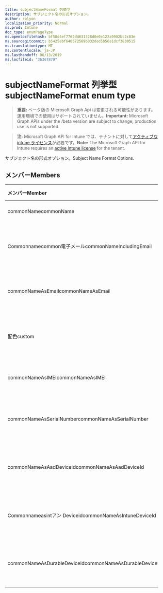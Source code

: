 ```yaml
---
title: subjectNameFormat 列挙型
description: サブジェクト名の形式オプション。
author: rolyon
localization_priority: Normal
ms.prod: Intune
doc_type: enumPageType
ms.openlocfilehash: bf58d4ef7762d4631328d0e0e122a9902bc2c83e
ms.sourcegitcommit: b5425ebf648572569b032ded5b56e1dcf3830515
ms.translationtype: MT
ms.contentlocale: ja-JP
ms.lasthandoff: 08/13/2019
ms.locfileid: "36367870"
---
```

# <a name="subjectnameformat-enum-type"></a><span data-ttu-id="4c218-103">subjectNameFormat 列挙型</span><span class="sxs-lookup"><span data-stu-id="4c218-103">subjectNameFormat enum type</span></span>

> <span data-ttu-id="4c218-104">**重要:** ベータ版の Microsoft Graph Api は変更される可能性があります。運用環境での使用はサポートされていません。</span><span class="sxs-lookup"><span data-stu-id="4c218-104">**Important:** Microsoft Graph APIs under the /beta version are subject to change; production use is not supported.</span></span>

> <span data-ttu-id="4c218-105">**注:** Microsoft Graph API for Intune では、テナントに対して[アクティブな intune ライセンス](https://go.microsoft.com/fwlink/?linkid=839381)が必要です。</span><span class="sxs-lookup"><span data-stu-id="4c218-105">**Note:** The Microsoft Graph API for Intune requires an [active Intune license](https://go.microsoft.com/fwlink/?linkid=839381) for the tenant.</span></span>

<span data-ttu-id="4c218-106">サブジェクト名の形式オプション。</span><span class="sxs-lookup"><span data-stu-id="4c218-106">Subject Name Format Options.</span></span>

## <a name="members"></a><span data-ttu-id="4c218-107">メンバー</span><span class="sxs-lookup"><span data-stu-id="4c218-107">Members</span></span>
|<span data-ttu-id="4c218-108">メンバー</span><span class="sxs-lookup"><span data-stu-id="4c218-108">Member</span></span>|<span data-ttu-id="4c218-109">値</span><span class="sxs-lookup"><span data-stu-id="4c218-109">Value</span></span>|<span data-ttu-id="4c218-110">説明</span><span class="sxs-lookup"><span data-stu-id="4c218-110">Description</span></span>|
|:---|:---|:---|
|<span data-ttu-id="4c218-111">commonName</span><span class="sxs-lookup"><span data-stu-id="4c218-111">commonName</span></span>|<span data-ttu-id="4c218-112">.0</span><span class="sxs-lookup"><span data-stu-id="4c218-112">0</span></span>|<span data-ttu-id="4c218-113">共通名。</span><span class="sxs-lookup"><span data-stu-id="4c218-113">Common name.</span></span>|
|<span data-ttu-id="4c218-114">Commonnamecommon電子メール</span><span class="sxs-lookup"><span data-stu-id="4c218-114">commonNameIncludingEmail</span></span>|<span data-ttu-id="4c218-115">1-d</span><span class="sxs-lookup"><span data-stu-id="4c218-115">1</span></span>|<span data-ttu-id="4c218-116">電子メールを含む共通名。</span><span class="sxs-lookup"><span data-stu-id="4c218-116">Common Name Including Email.</span></span>|
|<span data-ttu-id="4c218-117">commonNameAsEmail</span><span class="sxs-lookup"><span data-stu-id="4c218-117">commonNameAsEmail</span></span>|<span data-ttu-id="4c218-118">pbm-2</span><span class="sxs-lookup"><span data-stu-id="4c218-118">2</span></span>|<span data-ttu-id="4c218-119">電子メールとしての共通名。</span><span class="sxs-lookup"><span data-stu-id="4c218-119">Common Name As Email.</span></span>|
|<span data-ttu-id="4c218-120">配色</span><span class="sxs-lookup"><span data-stu-id="4c218-120">custom</span></span>|<span data-ttu-id="4c218-121">1/3</span><span class="sxs-lookup"><span data-stu-id="4c218-121">3</span></span>|<span data-ttu-id="4c218-122">カスタムサブジェクト名の形式。</span><span class="sxs-lookup"><span data-stu-id="4c218-122">Custom subject name format.</span></span>|
|<span data-ttu-id="4c218-123">commonNameAsIMEI</span><span class="sxs-lookup"><span data-stu-id="4c218-123">commonNameAsIMEI</span></span>|<span data-ttu-id="4c218-124">5</span><span class="sxs-lookup"><span data-stu-id="4c218-124">5</span></span>|<span data-ttu-id="4c218-125">IMEI としての共通名。</span><span class="sxs-lookup"><span data-stu-id="4c218-125">Common Name As IMEI.</span></span>|
|<span data-ttu-id="4c218-126">commonNameAsSerialNumber</span><span class="sxs-lookup"><span data-stu-id="4c218-126">commonNameAsSerialNumber</span></span>|<span data-ttu-id="4c218-127">シックス</span><span class="sxs-lookup"><span data-stu-id="4c218-127">6</span></span>|<span data-ttu-id="4c218-128">シリアル番号としての共通名。</span><span class="sxs-lookup"><span data-stu-id="4c218-128">Common Name As Serial Number.</span></span>|
|<span data-ttu-id="4c218-129">commonNameAsAadDeviceId</span><span class="sxs-lookup"><span data-stu-id="4c218-129">commonNameAsAadDeviceId</span></span>|<span data-ttu-id="4c218-130">7</span><span class="sxs-lookup"><span data-stu-id="4c218-130">7</span></span>|<span data-ttu-id="4c218-131">シリアル番号としての共通名。</span><span class="sxs-lookup"><span data-stu-id="4c218-131">Common Name As Serial Number.</span></span>|
|<span data-ttu-id="4c218-132">Commonnameasintアン Deviceid</span><span class="sxs-lookup"><span data-stu-id="4c218-132">commonNameAsIntuneDeviceId</span></span>|<span data-ttu-id="4c218-133">8 </span><span class="sxs-lookup"><span data-stu-id="4c218-133">8</span></span>|<span data-ttu-id="4c218-134">シリアル番号としての共通名。</span><span class="sxs-lookup"><span data-stu-id="4c218-134">Common Name As Serial Number.</span></span>|
|<span data-ttu-id="4c218-135">commonNameAsDurableDeviceId</span><span class="sxs-lookup"><span data-stu-id="4c218-135">commonNameAsDurableDeviceId</span></span>|<span data-ttu-id="4c218-136">9 </span><span class="sxs-lookup"><span data-stu-id="4c218-136">9</span></span>|<span data-ttu-id="4c218-137">シリアル番号としての共通名。</span><span class="sxs-lookup"><span data-stu-id="4c218-137">Common Name As Serial Number.</span></span>|



